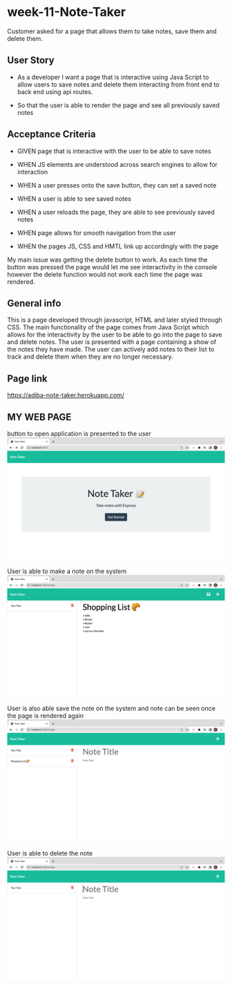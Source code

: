# week-11-Note-Taker

Customer asked for a page that allows them to take notes, save them and delete them.
## User Story

- As a developer I want a page that is interactive using Java Script to allow users to save notes and delete them interacting from front end to back end using api routes.

- So that the user is able to render the page and see all previously saved notes 


## Acceptance Criteria

- GIVEN page that is interactive with the user to be able to save notes

- WHEN JS elements are understood across search engines to allow for interaction 

- WHEN a user presses onto the save button, they can set a saved note

- WHEN a user is able to see saved notes

- WHEN a user reloads the page, they are able to see previously saved notes 

- WHEN page allows for smooth navigation from the user

- WHEN the pages JS, CSS and HMTL link up accordingly with the page

 
 

My main issue was getting the delete  button to work. As each time the button was pressed the page would let me see interactivity in the console however the delete function would not work each time  the page was rendered.

 

## General info
This is a page developed through javascript, HTML and later styled through CSS. The main functionality of the page comes from Java Script which allows for the interactivity by the user to be able to go into the page to save and delete notes. The user is presented with a page containing a show of the notes they have made. The user can actively add notes to their list to track and delete them when they are no longer necessary.

## Page link

https://adiba-note-taker.herokuapp.com/


## MY WEB PAGE
button to open application is presented to the user
![](./images/note-taker-opening.jpeg.png)

User is able to make a note on the system
![](./images/note-taker-2.png)

User is also able save the note on the system and note can be seen once the page is rendered again
![](./images/note-taker-3.png)

User is able to delete the note
![](./images/note-taker-4.png)